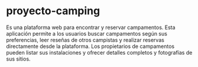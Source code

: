 # proyecto-camping
Es una plataforma web para encontrar y reservar campamentos. Esta aplicación permite a los usuarios buscar campamentos según sus preferencias, leer reseñas de otros campistas y realizar reservas directamente desde la plataforma. Los propietarios de campamentos pueden listar sus instalaciones y ofrecer detalles completos y fotografías de sus sitios.
